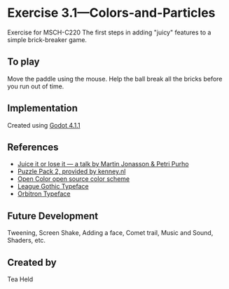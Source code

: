 # Exercise 3.1—Colors-and-Particles
Exercise for MSCH-C220
The first steps in adding "juicy" features to a simple brick-breaker game.

## To play
Move the paddle using the mouse. Help the ball break all the bricks before you run out of time.

## Implementation
Created using [Godot 4.1.1](https://godotengine.org/download)

## References
 * [Juice it or lose it — a talk by Martin Jonasson & Petri Purho](https://www.youtube.com/watch?v=Fy0aCDmgnxg)
 * [Puzzle Pack 2, provided by kenney.nl](https://kenney.nl/assets/puzzle-pack-2)
 * [Open Color open source color scheme](https://yeun.github.io/open-color/)
 * [League Gothic Typeface](https://www.theleagueofmoveabletype.com/league-gothic)
 * [Orbitron Typeface](https://www.theleagueofmoveabletype.com/orbitron)
 
## Future Development
Tweening, Screen Shake, Adding a face, Comet trail, Music and Sound, Shaders, etc.

## Created by 
Tea Held
